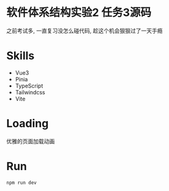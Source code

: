 # 软件体系结构实验2 任务3源码
之前考试多, 一直复习没怎么碰代码, 趁这个机会狠狠过了一天手瘾

# Skills
- Vue3
- Pinia
- TypeScript
- Tailwindcss
- Vite

# Loading
优雅的页面加载动画

# Run
```shell
npm run dev
```
